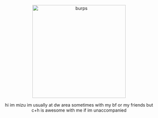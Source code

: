 <p align="center"> <img width="300" src="https://file.garden/ZeQWIBqOoVX2psSC/Untitled116_20250114124709.png" alt="burps">

<p align="center"> hi im mizu im usually at dw area sometimes with my bf or my friends but c+h is awesome with me if im unaccompanied 
